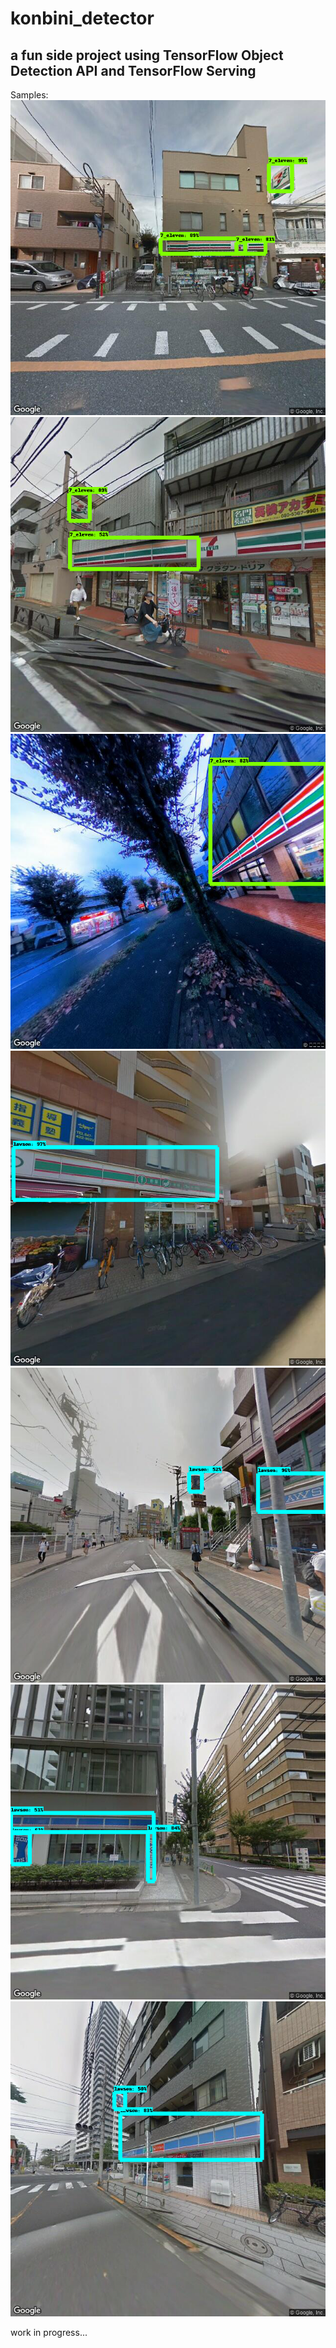 # konbini_detector
## a fun side project using TensorFlow Object Detection API and TensorFlow Serving

Samples:
![7eleven_1](doc/7-eleven_35.604641_139.685802_0_result.png)
![7eleven_2](doc/7-eleven_35.6048331_139.6716855_60_result.png)
![7eleven_3](doc/7-eleven_35.6096632_139.496084_120_result.png)
![lawson_1](doc/lawson_35.699439_140.004981_120_result.png)
![lawson_2](doc/lawson_35.691196_140.022835_300_result.png)
![lawson_3](doc/lawson_35.683775_139.781399_240_result.png)
![lawson_4](doc/lawson_35.670977_139.597682_0_result.png)

work in progress...
